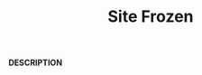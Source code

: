 ﻿---
category: 5xx
code: 530
cover: https://firebasestorage.googleapis.com/v0/b/capy-http.appspot.com/o/Capy530.webp?alt=media
coverAlt: Site Frozen
description: Site Frozen
pubDate: 2014-06-01
tags:
- 5xx
title: Site Frozen
---

__DESCRIPTION__